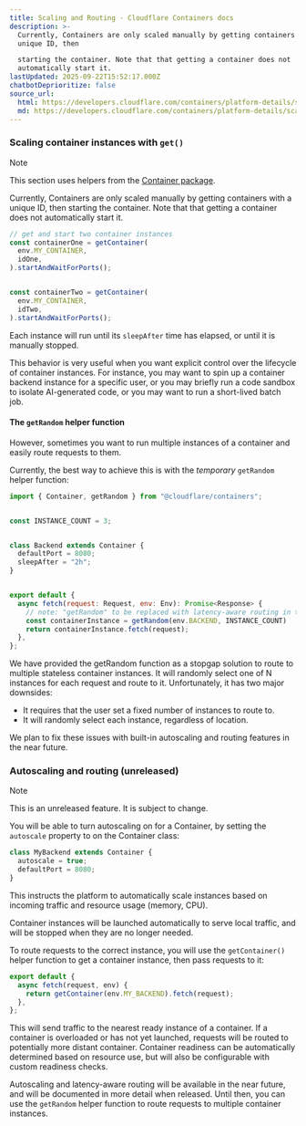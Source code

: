 ```yaml
---
title: Scaling and Routing · Cloudflare Containers docs
description: >-
  Currently, Containers are only scaled manually by getting containers with a
  unique ID, then

  starting the container. Note that that getting a container does not
  automatically start it.
lastUpdated: 2025-09-22T15:52:17.000Z
chatbotDeprioritize: false
source_url:
  html: https://developers.cloudflare.com/containers/platform-details/scaling-and-routing/
  md: https://developers.cloudflare.com/containers/platform-details/scaling-and-routing/index.md
---
```


### Scaling container instances with `get()`

Note

This section uses helpers from the [Container package](https://developers.cloudflare.com/containers/container-package).

Currently, Containers are only scaled manually by getting containers with a unique ID, then starting the container. Note that that getting a container does not automatically start it.

```typescript
// get and start two container instances
const containerOne = getContainer(
  env.MY_CONTAINER,
  idOne,
).startAndWaitForPorts();


const containerTwo = getContainer(
  env.MY_CONTAINER,
  idTwo,
).startAndWaitForPorts();
```

Each instance will run until its `sleepAfter` time has elapsed, or until it is manually stopped.

This behavior is very useful when you want explicit control over the lifecycle of container instances. For instance, you may want to spin up a container backend instance for a specific user, or you may briefly run a code sandbox to isolate AI-generated code, or you may want to run a short-lived batch job.

#### The `getRandom` helper function

However, sometimes you want to run multiple instances of a container and easily route requests to them.

Currently, the best way to achieve this is with the *temporary* `getRandom` helper function:

```javascript
import { Container, getRandom } from "@cloudflare/containers";


const INSTANCE_COUNT = 3;


class Backend extends Container {
  defaultPort = 8080;
  sleepAfter = "2h";
}


export default {
  async fetch(request: Request, env: Env): Promise<Response> {
    // note: "getRandom" to be replaced with latency-aware routing in the near future
    const containerInstance = getRandom(env.BACKEND, INSTANCE_COUNT)
    return containerInstance.fetch(request);
  },
};
```

We have provided the getRandom function as a stopgap solution to route to multiple stateless container instances. It will randomly select one of N instances for each request and route to it. Unfortunately, it has two major downsides:

* It requires that the user set a fixed number of instances to route to.
* It will randomly select each instance, regardless of location.

We plan to fix these issues with built-in autoscaling and routing features in the near future.

### Autoscaling and routing (unreleased)

Note

This is an unreleased feature. It is subject to change.

You will be able to turn autoscaling on for a Container, by setting the `autoscale` property to on the Container class:

```javascript
class MyBackend extends Container {
  autoscale = true;
  defaultPort = 8080;
}
```

This instructs the platform to automatically scale instances based on incoming traffic and resource usage (memory, CPU).

Container instances will be launched automatically to serve local traffic, and will be stopped when they are no longer needed.

To route requests to the correct instance, you will use the `getContainer()` helper function to get a container instance, then pass requests to it:

```javascript
export default {
  async fetch(request, env) {
    return getContainer(env.MY_BACKEND).fetch(request);
  },
};
```

This will send traffic to the nearest ready instance of a container. If a container is overloaded or has not yet launched, requests will be routed to potentially more distant container. Container readiness can be automatically determined based on resource use, but will also be configurable with custom readiness checks.

Autoscaling and latency-aware routing will be available in the near future, and will be documented in more detail when released. Until then, you can use the `getRandom` helper function to route requests to multiple container instances.
